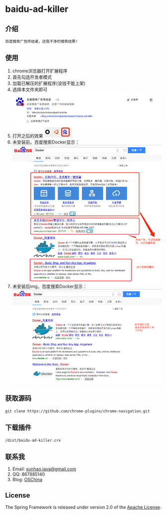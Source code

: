 # baidu-ad-killer

## 介绍

	百度搜索广告终结者，还我干净的搜索结果!

## 使用
1. chrome浏览器打开扩展程序
2. 首先勾选开发者模式
3. 加载已解压的扩展程序(没钱不能上架)
4. 选择本文件夹即可
![](img/1.png)
5. 打开之后的效果
![](img/2.png)
6. 未安装前，百度搜索Docker显示：
![](img/3.png)
7. 未安装后img，百度搜索Docker显示：
![](img/4.png)

## 获取源码
`git clone https://github.com/chrome-plugins/chrome-navigation.git`

## 下载插件
`/dist/baidu-ad-killer.crx`

## 联系我
1. Email: sunhao.java@gmail.com
2. QQ: 867885140
3. Blog: [OSChina][]

## License
The Spring Framework is released under version 2.0 of the [Apache License][].

[Apache License]: http://www.apache.org/licenses/LICENSE-2.0
[OSChina]: http://my.oschina.net/sunhaojava/blog